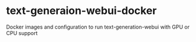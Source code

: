 # text-generaion-webui-docker
Docker images and configuration to run text-generation-webui with GPU or CPU support
